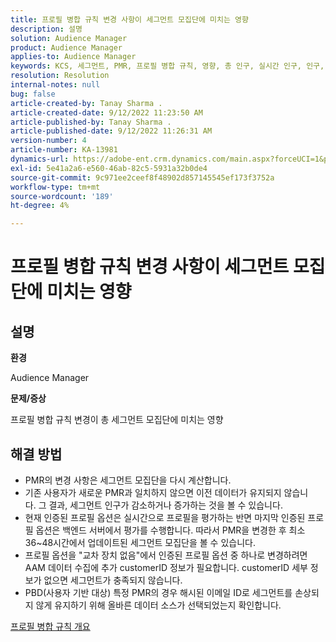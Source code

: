 ```yaml
---
title: 프로필 병합 규칙 변경 사항이 세그먼트 모집단에 미치는 영향
description: 설명
solution: Audience Manager
product: Audience Manager
applies-to: Audience Manager
keywords: KCS, 세그먼트, PMR, 프로필 병합 규칙, 영향, 총 인구, 실시간 인구, 인구, 변경
resolution: Resolution
internal-notes: null
bug: false
article-created-by: Tanay Sharma .
article-created-date: 9/12/2022 11:23:50 AM
article-published-by: Tanay Sharma .
article-published-date: 9/12/2022 11:26:31 AM
version-number: 4
article-number: KA-13981
dynamics-url: https://adobe-ent.crm.dynamics.com/main.aspx?forceUCI=1&pagetype=entityrecord&etn=knowledgearticle&id=02c0eb5d-8d32-ed11-9db1-002248086735
exl-id: 5e41a2a6-e560-46ab-82c5-5931a32b0de4
source-git-commit: 9c971ee2ceef8f48902d857145545ef173f3752a
workflow-type: tm+mt
source-wordcount: '189'
ht-degree: 4%

---
```


# 프로필 병합 규칙 변경 사항이 세그먼트 모집단에 미치는 영향

## 설명


<b>환경</b>

Audience Manager



<b>문제/증상</b>

프로필 병합 규칙 변경이 총 세그먼트 모집단에 미치는 영향


## 해결 방법


- PMR의 변경 사항은 세그먼트 모집단을 다시 계산합니다.
- 기존 사용자가 새로운 PMR과 일치하지 않으면 이전 데이터가 유지되지 않습니다. 그 결과, 세그먼트 인구가 감소하거나 증가하는 것을 볼 수 있습니다.
- 현재 인증된 프로필 옵션은 실시간으로 프로필을 평가하는 반면 마지막 인증된 프로필 옵션은 백엔드 서버에서 평가를 수행합니다. 따라서 PMR을 변경한 후 최소 36~48시간에서 업데이트된 세그먼트 모집단을 볼 수 있습니다.
- 프로필 옵션을 &quot;교차 장치 없음&quot;에서 인증된 프로필 옵션 중 하나로 변경하려면 AAM 데이터 수집에 추가 customerID 정보가 필요합니다. customerID 세부 정보가 없으면 세그먼트가 충족되지 않습니다.
- PBD(사용자 기반 대상) 특정 PMR의 경우 해시된 이메일 ID로 세그먼트를 손상되지 않게 유지하기 위해 올바른 데이터 소스가 선택되었는지 확인합니다.




[프로필 병합 규칙 개요](https://experienceleague.adobe.com/docs/audience-manager/user-guide/features/profile-merge-rules/merge-rules-overview.html?lang=en)
